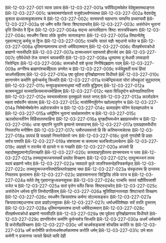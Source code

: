 BR-12-03-227-001  	व्यास उवाच
BR-12-03-227-001a	त्रयीविद्यामवेक्षेत वेदेषूक्तामथाङ्गतः
BR-12-03-227-001c	ऋक्सामवर्णाक्षरतो यजुषोऽथर्वणस्तथा
BR-12-03-227-002a	वेदवादेषु कुशला ह्यध्यात्मकुशलाश्च ये
BR-12-03-227-002c	सत्त्ववन्तो महाभागाः पश्यन्ति प्रभवाप्ययौ
BR-12-03-227-003a	एवं धर्मेण वर्तेत क्रियाः शिष्टवदाचरेत्
BR-12-03-227-003c	असंरोधेन भूतानां वृत्तिं लिप्सेत वै द्विजः
BR-12-03-227-004a	सद्भ्य आगतविज्ञानः शिष्टः शास्त्रविचक्षणः
BR-12-03-227-004c	स्वधर्मेण क्रिया लोके कुर्वाणः सत्यसङ्गरः
BR-12-03-227-005a	तिष्ठत्येतेषु गृहवान्षट्सु कर्मसु स द्विजः
BR-12-03-227-005c	पञ्चभिः सततं यज्ञैः श्रद्दधानो यजेत च
BR-12-03-227-006a	धृतिमानप्रमत्तश्च दान्तो धर्मविदात्मवान्
BR-12-03-227-006c	वीतहर्षभयक्रोधो ब्राह्मणो नावसीदति
BR-12-03-227-007a	दानमध्ययनं यज्ञस्तपो ह्रीरार्जवं दमः
BR-12-03-227-007c	एतैर्वर्धयते तेजः पाप्मानं चापकर्षति
BR-12-03-227-008a	धूतपाप्मा तु मेधावी लघ्वाहारो जितेन्द्रियः
BR-12-03-227-008c	कामक्रोधौ वशे कृत्वा निनीषेद्ब्रह्मणः पदम्
BR-12-03-227-009a	अग्नींश्च ब्राह्मणांश्चार्चेद्देवताः प्रणमेत च
BR-12-03-227-009c	वर्जयेद्रुषतीं वाचं हिंसां चाधर्मसंहिताम्
BR-12-03-227-010a	एषा पूर्वतरा वृत्तिर्ब्राह्मणस्य विधीयते
BR-12-03-227-010c	ज्ञानागमेन कर्माणि कुर्वन्कर्मसु सिध्यति
BR-12-03-227-011a	पञ्चेन्द्रियजलां घोरां लोभकूलां सुदुस्तराम्
BR-12-03-227-011c	मन्युपङ्कामनाधृष्यां नदीं तरति बुद्धिमान्
BR-12-03-227-012a	काममन्यूद्धतं यत्स्यान्नित्यमत्यन्तमोहितम्
BR-12-03-227-012c	महता विधिदृष्टेन बलेनाप्रतिघातिना
BR-12-03-227-012e	स्वभावस्रोतसा वृत्तमुह्यते सततं जगत्
BR-12-03-227-013a	कालोदकेन महता वर्षावर्तेन संततम्
BR-12-03-227-013c	मासोर्मिणर्तुवेगेन पक्षोलपतृणेन च
BR-12-03-227-014a	निमेषोन्मेषफेनेन अहोरात्रजवेन च
BR-12-03-227-014c	कामग्राहेण घोरेण वेदयज्ञप्लवेन च
BR-12-03-227-015a	धर्मद्वीपेन भूतानां चार्थकामरवेण च
BR-12-03-227-015c	ऋतसोपानतीरेण विहिंसातरुवाहिना
BR-12-03-227-016a	युगह्रदौघमध्येन ब्रह्मप्रायभवेन च
BR-12-03-227-016c	धात्रा सृष्टानि भूतानि कृष्यन्ते यमसादनम्
BR-12-03-227-017a	एतत्प्रज्ञामयैर्धीरा निस्तरन्ति मनीषिणः
BR-12-03-227-017c	प्लवैरप्लववन्तो हि किं करिष्यन्त्यचेतसः
BR-12-03-227-018a	उपपन्नं हि यत्प्राज्ञो निस्तरेन्नेतरो जनः
BR-12-03-227-018c	दूरतो गुणदोषौ हि प्राज्ञः सर्वत्र पश्यति
BR-12-03-227-019a	संशयात्मा स कामात्मा चलचित्तोऽल्पचेतनः
BR-12-03-227-019c	अप्राज्ञो न तरत्येव यो ह्यास्ते न स गच्छति
BR-12-03-227-020a	अप्लवो हि महादोषमुह्यमानोऽधिगच्छति
BR-12-03-227-020c	कामग्राहगृहीतस्य ज्ञानमप्यस्य न प्लवः
BR-12-03-227-021a	तस्मादुन्मज्जनस्यार्थे प्रयतेत विचक्षणः
BR-12-03-227-021c	एतदुन्मज्जनं तस्य यदयं ब्राह्मणो भवेत्
BR-12-03-227-022a	त्र्यवदाते कुले जातस्त्रिसन्देहस्त्रिकर्मकृत्
BR-12-03-227-022c	तस्मादुन्मज्जनस्तिष्ठेन्निस्तरेत्प्रज्ञया यथा
BR-12-03-227-023a	संस्कृतस्य हि दान्तस्य नियतस्य कृतात्मनः
BR-12-03-227-023c	प्राज्ञस्यानन्तरा सिद्धिरिह लोके परत्र च
BR-12-03-227-024a	वर्तते तेषु गृहवानक्रुध्यन्ननसूयकः
BR-12-03-227-024c	पञ्चभिः सततं यज्ञैर्विघसाशी यजेत च
BR-12-03-227-025a	सतां वृत्तेन वर्तेत क्रियाः शिष्टवदाचरेत्
BR-12-03-227-025c	असंरोधेन धर्मस्य वृत्तिं लिप्सेदगर्हिताम्
BR-12-03-227-026a	श्रुतिविज्ञानतत्त्वज्ञः शिष्टाचारो विचक्षणः
BR-12-03-227-026c	स्वधर्मेण क्रियावांश्च कर्मणा सोऽप्यसङ्करः
BR-12-03-227-027a	क्रियावाञ्श्रद्दधानश्च दाता प्राज्ञोऽनसूयकः
BR-12-03-227-027c	धर्माधर्मविशेषज्ञः सर्वं तरति दुस्तरम्
BR-12-03-227-028a	धृतिमानप्रमत्तश्च दान्तो धर्मविदात्मवान्
BR-12-03-227-028c	वीतहर्षभयक्रोधो ब्राह्मणो नावसीदति
BR-12-03-227-029a	एषा पूर्वतरा वृत्तिर्ब्राह्मणस्य विधीयते
BR-12-03-227-029c	ज्ञानवित्त्वेन कर्माणि कुर्वन्सर्वत्र सिध्यति
BR-12-03-227-030a	अधर्मं धर्मकामो हि करोतीहाविचक्षणः
BR-12-03-227-030c	धर्मं चाधर्मसङ्काशं शोचन्निव करोति सः
BR-12-03-227-031a	धर्मं करोमीति करोत्यधर्ममधर्मकामश्च करोति धर्मम्
BR-12-03-227-031c	उभे बालः कर्मणी न प्रजानन्स जायते म्रियते चापि देही

